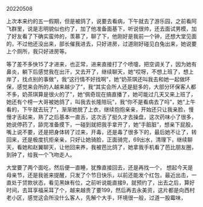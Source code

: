 20220508

上次本来约的五一假期，但是被鸽了，说要去看病，下午就去了游乐园，之前看阿飞群里，说是志明貌似也约了，加了他准备面基下，听说很帅，还去面试男模，加了好友看了下确实蛮帅的，羡慕了，聊了下，他刚好是我前一个钟，还想大堂见面的，不过他还没出来，部长催我进去，只好进房，过道刚好碰见白兔出来，她说要上个厕所，我只好进房等。

等了差不多快15了才进来，也正常，进来直接打了个喷嚏，把空调关了，因为她有鼻炎，躺下后感觉我在出汗，又去开了，继续聊天，她“哎呀，不想上班了，想上岸了，找点别的事做”，我“这行情不好找啊”，她“奶茶琪还叫我去和她一起做环保，感觉来会所的人越来越少了”，我“其实会所人还是挺多的，大部分环保客人都不多，奶茶琪算是很火的了”，她“佩奇现在搞直播了，她可能过几天又来上班了，她还有个榜一大哥被她鸽了，叫我去长隆陪玩”，我“你不是看病去了吗”，她“上午看的，下午就去玩了”，渐渐她脱了上衣，继续抱抱亲亲，开始还只让我亲脸，慢慢才舌起来，熟了之后基本一直舌，这次舌了挺久才去操盘，这次药味小了很多，她说停药了，舔完准备摸下，一碰到就把我手拿开了，她“手脏脏”，想亲下屁股，嘴上说不要，还是把身体转了过来，开毒，还是毒了很多下的，最后她不让了，转回来，还是极度抗拒亲亲，只好让她骑脸，正面骑完，69出水，清理下，继续聊天，看她和赵翼聊天，让他回来养，我被芭比鸽了，她拿我手机看了芭比朋友圈，到钟了，给我一个飞吻走人。

大堂要了两个面吃，然后便一直睡，犹豫直接回去，还是再找一个， 想起今天是母亲节，还是我爸来提醒，只发了个节日快乐，以前还能发个红包，最近出击，一直处于贷款状态，看见黑妹有位，之前听说能直接9，就预约了，出去之后，算好时间，去耳享福采耳了个，越来越贵了要199，然后再去永美资，这片都是向西村老小区，感觉这会所没什么客人，先解个大手，环境很一般，过道一股霉味，

